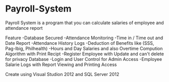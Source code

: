 # Payroll-System

Payroll System is a program that you can calculate salaries of employee and attendance report 

Feature
-Database Secured
-Attendance Monitoring
-Time in / Time out and Date Report
-Attendance History Logs 
-Deduction of Benefits like (SSS, Pag-Ibig, Philhealth)
-Hours and Day Salaries and also Overtime Compution Algorithm with Print Recipt 
-Register Employee with Update and can't delete for privacy Database 
-Login and User Control for Admin Access 
-Employee Salarie Logs with Report Viewing and Printing Access

Create using Visual Studion 2012 and SQL Server 2012

